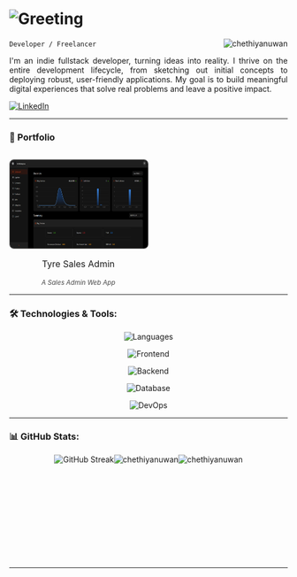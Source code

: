 # <img src="https://readme-typing-svg.demolab.com?font=Teko&weight=600&size=40&pause=2000&color=7900F7&vCenter=true&width=435&lines=Hi+There+%F0%9F%99%8C;I'm+Chethiya+Nuwan%F0%9F%A4%A0" alt="Greeting"/>

<code>Developer / Freelancer</code>
<img src="https://komarev.com/ghpvc/?username=chethiyanuwan&label=Profile%20views&color=0e75b6&style=flat" alt="chethiyanuwan" align="right" />

<p align="justify">
I'm an indie fullstack developer, turning ideas into reality. I thrive on the entire development lifecycle, from sketching out initial concepts to deploying robust, user-friendly applications. My goal is to build meaningful digital experiences that solve real problems and leave a positive impact.
</p>

<p align="left">
    <a href="https://www.linkedin.com/in/chethiyahitihamu/" target="_blank"><img src="https://img.shields.io/badge/LinkedIn-0e75b6?style=for-the-badge&logo=linkedin" alt="LinkedIn" /></a>
</p>
   
---

### 💼 Portfolio

<p align="left" style="display:flex; flex-wrap:wrap; gap:20px">
    <p align="center" style="width:250px; display:grid; text-wrap:wrap">
        <img src="./images/portfolio/tyre-sales-admin.png" alt="Description of photo" style="width:350px; height:160px; border-radius:8px; border:1px solid grey"/><br/>
        <span style="font-style:bold;font-size:medium">Tyre Sales Admin</span><br/>
        <span style="font-style:italic;font-size:smaller;opacity:0.8">A Sales Admin Web App</span>
    </p>
</p>

---

### 🛠️ Technologies & Tools:

<p>
    <p align="center"><img height="42" src="https://go-skill-icons.vercel.app/api/icons?theme=dark&i=c,cpp,cs,java,py,bash" alt="Languages"/></p>
    <p align="center"><img height="42" src="https://go-skill-icons.vercel.app/api/icons?theme=dark&i=html,css,js,ts,angular,react,next,redux,tailwind,php,bootstrap,flutter,reactnative" alt="Frontend"/></p>
    <p align="center"><img height="42" src="https://go-skill-icons.vercel.app/api/icons?theme=dark&i=bun,nodejs,spring,net,hono,express,prisma,mongoose" alt="Backend"/><p/>
    <p align="center"><img height="42" src="https://go-skill-icons.vercel.app/api/icons?theme=dark&i=oracle,mysql,postgresql,sqlserver,mongodb" alt="Database"/><p/>
    <p align="center"><img height="42" src="https://go-skill-icons.vercel.app/api/icons?theme=dark&i=docker,aws,azure,heroku,supabase,firebase,git,bitbucket" alt="DevOps"/><p/>
</p>

---


### 📊 GitHub Stats:

<p align="center" style="display:flex; justify-content:center; flex-wrap:wrap">
    <img height="190px" src="https://streak-stats.demolab.com?user=ChethiyaNuwan&theme=gruvbox&hide_border=true" alt="GitHub Streak" /><br/>
    <img height="190px" src="https://github-readme-stats.vercel.app/api?username=chethiyanuwan&show_icons=true&locale=en&theme=gruvbox&hide_border=true" alt="chethiyanuwan" />
    <img height="190px" src="https://github-readme-stats.vercel.app/api/top-langs?username=chethiyanuwan&show_icons=true&locale=en&layout=compact&theme=gruvbox&hide_border=true" alt="chethiyanuwan" />
</p>

---


<!-- <details>
<summary><h3>👨‍💻 My Coding Journey<h3></summary>
</details> -->
